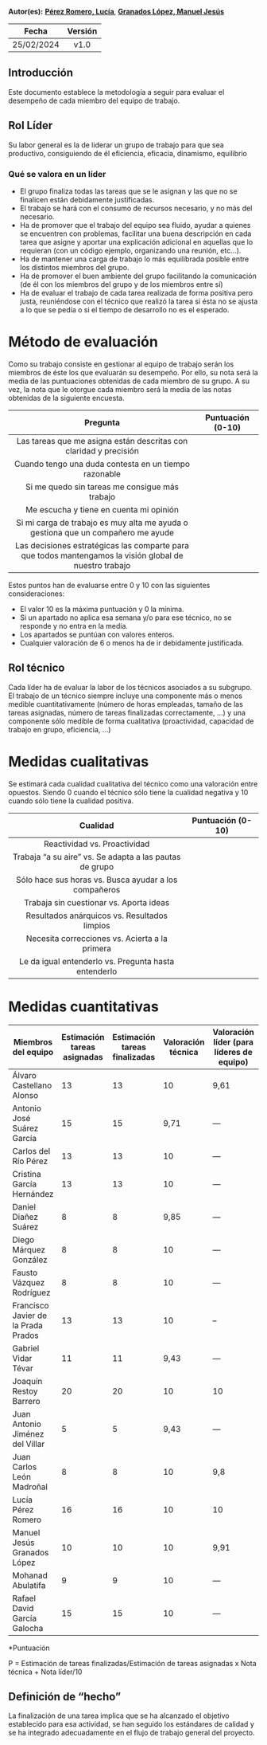 ﻿**Autor(es):** **[Pérez Romero, Lucía](../grupo)**, **[Granados López, Manuel Jesús](../grupo)**


|**Fecha**|**Versión**|
| :-: | :-: |
|25/02/2024|v1.0|


## Introducción
Este documento establece la metodología a seguir para evaluar el desempeño de cada miembro del equipo de trabajo.
## Rol Líder
Su labor general es la de liderar un grupo de trabajo para que sea productivo, consiguiendo de él eficiencia, eficacia, dinamismo, equilibrio
###    Qué se valora en un líder
- El grupo finaliza todas las tareas que se le asignan y las que no se finalicen están debidamente justificadas.
- El trabajo se hará con el consumo de recursos necesario, y no más del necesario.
- Ha de promover que el trabajo del equipo sea fluido, ayudar a quienes se encuentren con problemas, facilitar una buena descripción en cada tarea que asigne y aportar una explicación adicional en aquellas que lo requieran (con un código ejemplo, organizando una reunión, etc…).
- Ha de mantener una carga de trabajo lo más equilibrada posible entre los distintos miembros del grupo.
- Ha de promover el buen ambiente del grupo facilitando la comunicación (de él con los miembros del grupo y de los miembros entre sí)
- Ha de evaluar el trabajo de cada tarea realizada de forma positiva pero justa, reuniéndose con el técnico que realizó la tarea si ésta no se ajusta a lo que se pedía o si el tiempo de desarrollo no es el esperado.
# Método de evaluación
Como su trabajo consiste en gestionar al equipo de trabajo serán los miembros de éste los que evaluarán su desempeño. Por ello, su nota será la media de las puntuaciones obtenidas de cada miembro de su grupo. A su vez, la nota que le otorgue cada miembro será la media de las notas obtenidas de la siguiente encuesta.


|**Pregunta**|**Puntuación (0-10)**|
| :-: | :-: |
|Las tareas que me asigna están descritas con claridad y precisión||
|Cuando tengo una duda contesta en un tiempo razonable||
|Si me quedo sin tareas me consigue más trabajo||
|Me escucha y tiene en cuenta mi opinión||
|Si mi carga de trabajo es muy alta me ayuda o gestiona que un compañero me ayude||
|Las decisiones estratégicas las comparte para que todos mantengamos la visión global de nuestro trabajo||

Estos puntos han de evaluarse entre 0 y 10 con las siguientes consideraciones:

- El valor 10 es la máxima puntuación y 0 la mínima.
- Si un apartado no aplica esa semana y/o para ese técnico, no se responde y no entra en la media.
- Los apartados se puntúan con valores enteros.
- Cualquier valoración de 6 o menos ha de ir debidamente justificada.

## Rol técnico
Cada líder ha de evaluar la labor de los técnicos asociados a su subgrupo. El trabajo de un técnico siempre incluye una componente más o menos medible cuantitativamente (número de horas empleadas, tamaño de las tareas asignadas, número de tareas finalizadas correctamente, …) y una componente sólo medible de forma cualitativa (proactividad, capacidad de trabajo en grupo, eficiencia, …)
# **Medidas cualitativas**
Se estimará cada cualidad cualitativa del técnico como una valoración entre opuestos. Siendo 0 cuando el técnico sólo tiene la cualidad negativa y 10 cuando sólo tiene la cualidad positiva.

|**Cualidad**|**Puntuación (0-10)**|
| :-: | :-: |
|Reactividad vs. Proactividad||
|Trabaja “a su aire” vs. Se adapta a las pautas de grupo||
|Sólo hace sus horas vs. Busca ayudar a los compañeros||
|Trabaja sin cuestionar vs. Aporta ideas||
|Resultados anárquicos vs. Resultados limpios||
|Necesita correcciones vs. Acierta a la primera||
|Le da igual entenderlo vs. Pregunta hasta entenderlo||
# **Medidas cuantitativas**

|**Miembros del equipo**|**Estimación tareas asignadas**|**Estimación tareas finalizadas**|**Valoración técnica**|**Valoración líder (para líderes de equipo)**|**Puntuación \***|
| - | - | - | - | - | - |
|Álvaro Castellano Alonso|13|13|10|9,61|10|
|Antonio José Suárez García|15|15|9,71|—|9\.71|
|Carlos del Río Pérez|13|13|10|—|10|
|Cristina García Hernández |13|13|10|—|10|
|Daniel Diañez Suárez|8|8|9,85|—|9\.85|
|Diego Márquez González|8|8|10|—|10|
|Fausto Vázquez Rodríguez|8|8|10|—|10|
|Francisco Javier de la Prada Prados|13|13|10|–|10|
|Gabriel Vidar Tévar|11|11|9,43|—|9\.43|
|Joaquín Restoy Barrero|20|20|10|10|10|
|Juan Antonio Jiménez del Villar|5|5|9,43|—|9\.43|
|Juan Carlos León Madroñal|8|8|10|9,8|10|
|Lucía Pérez Romero |16|16|10|10|10|
|Manuel Jesús Granados López|10|10|10|9,91|10|
|Mohanad Abulatifa|9|9|10|—|10|
|Rafael David García Galocha|15|15|10|—|10|


\*Puntuación

P = Estimación de tareas finalizadas/Estimación de tareas asignadas x Nota técnica + Nota líder/10 

## Definición de “hecho”

La finalización de una tarea implica que se ha alcanzado el objetivo establecido para esa actividad, se han seguido los estándares de calidad y se ha integrado adecuadamente en el flujo de trabajo general del proyecto.

